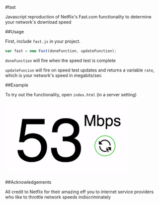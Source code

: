 #fast

Javascript reproduction of Netflix's Fast.com functionality to determine your network's download speed

##Usage

First, include `fast.js` in your project.

```js
var fast = new Fast(doneFunction, updateFunction);
```

`doneFunction` will fire when the speed test is complete

`updateFuncion` will fire on speed test updates and returns a variable `rate`, which is your network's speed in megabits/sec

##Example

To try out the functionality, open `index.html` (in a server setting)

![Speed Test](speed.gif)

##Acknowledgements

All credit to Netflix for their amazing eff you to internet service providers who like to throttle network speeds indiscriminately